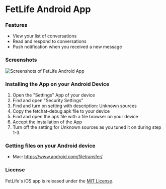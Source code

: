 # FetLife Android App

### Features

- View your list of conversations
- Read and respond to conversations
- Push notification when you received a new message


### Screenshots

![Screenshots of FetLife Android App](https://cloud.githubusercontent.com/assets/22100/14682127/f6aa10c8-06d8-11e6-9a14-0ae9fb957498.png)


### Installing the App on your Android Device

1. Open the "Settings" App of your device
2. Find and open "Security Settings"
3. Find and turn on setting with description: Unknown sources
4. Copy the fetchat-debug.apk file to your device
5. Find and open the apk file with a file browser on your device
6. Accept the installation of the App
7. Turn off the setting for Unknown sources as you tuned it on during step 1-3.


### Getting files on your Android device

- Mac: https://www.android.com/filetransfer/


### License

FetLife's iOS app is released under the [MIT License](http://www.opensource.org/licenses/MIT).
